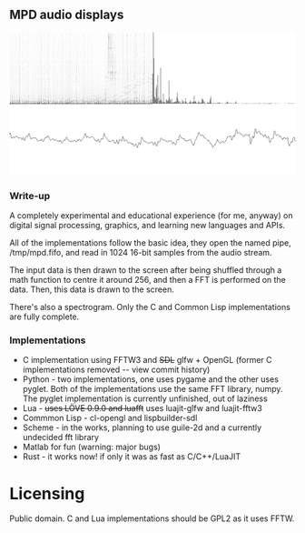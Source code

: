 ## MPD audio displays

![Lisp MPD Visualizer](fft.png "Lisp MPD Visualizer")

### Write-up
A completely experimental and educational experience (for me, anyway)
on digital signal processing, graphics, and learning new languages and APIs.

All of the implementations follow the basic idea, they open the named pipe,
/tmp/mpd.fifo, and read in 1024 16-bit samples from the audio stream.

The input data is then drawn to the screen after being shuffled through a math
function to centre it around 256, and then a FFT is performed on the data.
Then, this data is drawn to the screen.

There's also a spectrogram. Only the C and Common Lisp implementations are
fully complete.

### Implementations
- C implementation using FFTW3 and ~~SDL~~ glfw + OpenGL
(former C implementations removed -- view commit history)
- Python - two implementations, one uses pygame and the other uses pyglet.
Both of the implementations use the same FFT library, numpy.
The pyglet implementation is currently unfinished, out of laziness
- Lua - ~~uses LÖVE 0.9.0 and luafft~~
uses luajit-glfw and luajit-fftw3
- Commmon Lisp - cl-opengl and lispbuilder-sdl
- Scheme - in the works, planning to use guile-2d and a currently undecided fft library
- Matlab for fun (warning: major bugs)
- Rust - it works now! if only it was as fast as C/C++/LuaJIT

# Licensing
Public domain.
C and Lua implementations should be GPL2 as it uses FFTW.

